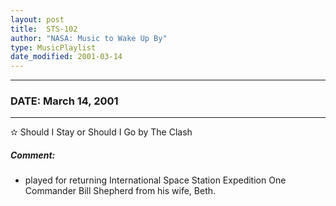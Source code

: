 ```yaml
---
layout: post
title:  STS-102
author: "NASA: Music to Wake Up By"
type: MusicPlaylist
date_modified: 2001-03-14
---
```


----
### DATE: March 14, 2001
----
✫ Should I Stay or Should I Go by The Clash

##### Comment:
* played for returning International Space Station Expedition One Commander Bill Shepherd from his wife, Beth.
